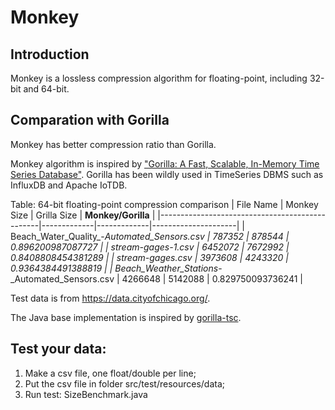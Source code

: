 # Monkey

## Introduction
Monkey is a lossless compression algorithm for floating-point, including 32-bit and 64-bit.

## Comparation with Gorilla
Monkey has better compression ratio than Gorilla.

Monkey algorithm is inspired
by ["Gorilla: A Fast, Scalable, In-Memory Time Series Database"](http://www.vldb.org/pvldb/vol8/p1816-teller.pdf).
Gorilla has been wildly used in TimeSeries DBMS such as InfluxDB and Apache IoTDB.


Table: 64-bit floating-point compression comparison
| File Name | Monkey Size | Grilla Size | **Monkey/Gorilla** |
|------------------------------------------------|-------------|-------------|---------------------|
| Beach_Water_Quality_-_Automated_Sensors.csv | 787352 | 878544 | 0.896200987087727 |
| stream-gages-1.csv | 6452072 | 7672992 | 0.8408808454381289 |
| stream-gages.csv | 3973608 | 4243320 | 0.9364384491388819 |
| Beach_Weather_Stations_-_Automated_Sensors.csv | 4266648 | 5142088 | 0.829750093736241 |

Test data is from https://data.cityofchicago.org/.

The Java base implementation is inspired by [gorilla-tsc](https://github.com/burmanm/gorilla-tsc).

## Test your data:
1. Make a csv file, one float/double per line;
2. Put the csv file in folder src/test/resources/data;
3. Run test: SizeBenchmark.java

